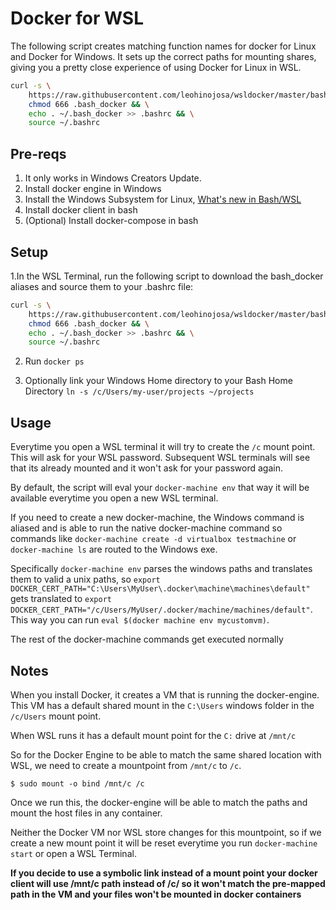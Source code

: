 
# Docker for WSL

The following script creates matching function names for docker for Linux and Docker for Windows. It sets up the correct paths for mounting shares, giving you a pretty close experience of using Docker for Linux in WSL.

```bash
curl -s \
    https://raw.githubusercontent.com/leohinojosa/wsldocker/master/bash_docker > .bash_docker && \
    chmod 666 .bash_docker && \
    echo . ~/.bash_docker >> .bashrc && \
    source ~/.bashrc
```

## Pre-reqs
1. It only works in Windows Creators Update.
1. Install docker engine in Windows
2. Install the Windows Subsystem for Linux,
    [What's new in Bash/WSL](https://blogs.msdn.microsoft.com/commandline/2017/04/11/windows-10-creators-update-whats-new-in-bashwsl-windows-console/)
3. Install docker client in bash
4. (Optional) Install docker-compose in bash

## Setup ##
1.In the WSL Terminal, run the following script to download the bash_docker aliases and source them to your .bashrc file:

```bash
curl -s \
    https://raw.githubusercontent.com/leohinojosa/wsldocker/master/bash_docker > .bash_docker && \
    chmod 666 .bash_docker && \
    echo . ~/.bash_docker >> .bashrc && \
    source ~/.bashrc
```

2. Run ``docker ps``

3. Optionally link your Windows Home directory to your Bash Home Directory `ln -s /c/Users/my-user/projects ~/projects`


## Usage
Everytime you open a WSL terminal it will try to create the `/c` mount point. This will ask for your WSL password. Subsequent WSL terminals will see that its already mounted and it won't ask for your password again.

By default, the script will eval your `docker-machine env` that way it will be available everytime you open a new WSL terminal.

If you need to create a new docker-machine, the Windows command is aliased and is able to run the native docker-machine command so commands like `docker-machine create -d virtualbox testmachine` or `docker-machine ls` are routed to the Windows exe.

Specifically `docker-machine env` parses the windows paths and translates them to valid a unix paths, so `export DOCKER_CERT_PATH="C:\Users\MyUser\.docker\machine\machines\default"` gets translated to `export DOCKER_CERT_PATH="/c/Users/MyUser/.docker/machine/machines/default"`. This way you can run `eval $(docker machine env mycustomvm)`.

The rest of the docker-machine commands get executed normally

## Notes
When you install Docker, it creates a VM that is running the docker-engine. This VM has a default shared mount in the `C:\Users` windows folder in the `/c/Users` mount point.

When WSL runs it has a default mount point for the `C:` drive at `/mnt/c`

So for the Docker Engine to be able to match the same shared location with WSL, we need to create a mountpoint from `/mnt/c` to `/c`.

```$ sudo mount -o bind /mnt/c /c```

Once we run this, the docker-engine will be able to match the paths and mount the host files in any container. 

Neither the Docker VM nor WSL store changes for this mountpoint, so if we create a new mount point it will be reset everytime you run `docker-machine start` or open a WSL Terminal.

**If you decide to use a symbolic link instead of a mount point your docker client will use /mnt/c path instead of /c/ so it won't match the pre-mapped path in the VM and your files won't be mounted in docker containers**


